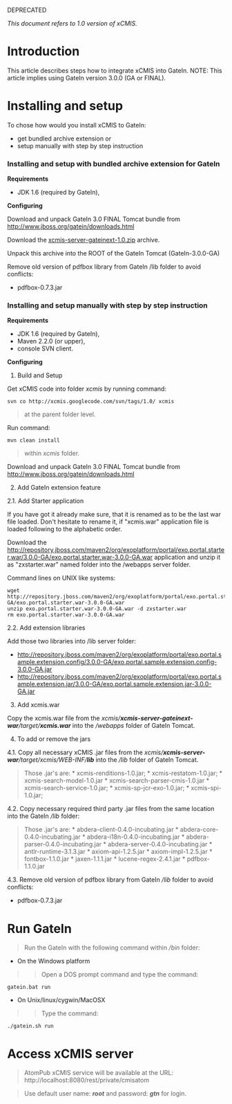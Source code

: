 DEPRECATED

_This document refers to 1.0 version of xCMIS._



# Introduction #

This article describes steps how to integrate xCMIS into GateIn.
NOTE:
This article implies using GateIn version 3.0.0 (GA or FINAL).


# Installing and setup #

To chose how would you install xCMIS to GateIn:

  * get bundled archive extension
or
  * setup manually with step by step instruction


### Installing and setup with bundled archive extension for GateIn ###

**Requirements**

  * JDK 1.6 (required by GateIn),

**Configuring**

Download and unpack GateIn 3.0 FINAL Tomcat bundle from http://www.jboss.org/gatein/downloads.html

Download the [xcmis-server-gateinext-1.0.zip](http://xcmis.googlecode.com/files/xcmis-server-gateinext-1.0.zip) archive.

Unpack this archive into the ROOT of the GateIn Tomcat (GateIn-3.0.0-GA)

Remove old version of pdfbox library from GateIn /lib folder to avoid conflicts:
  * pdfbox-0.7.3.jar


### Installing and setup manually with step by step instruction ###

**Requirements**

  * JDK 1.6 (required by GateIn),
  * Maven 2.2.0 (or upper),
  * console SVN client.


**Configuring**

1. Build and Setup

Get xCMIS code into folder _xcmis_ by running command:
```
svn co http://xcmis.googlecode.com/svn/tags/1.0/ xcmis
```
> at the parent folder level.

Run command:
```
mvn clean install
```
> within _xcmis_ folder.

Download and unpack GateIn 3.0 FINAL Tomcat bundle from http://www.jboss.org/gatein/downloads.html


2. Add GateIn extension feature

2.1. Add Starter application

If you have got it already make sure, that it is renamed as to be the last war file loaded. Don't hesitate to rename it, if "xcmis.war" application file is loaded
following to the alphabetic order.

Download the http://repository.jboss.com/maven2/org/exoplatform/portal/exo.portal.starter.war/3.0.0-GA/exo.portal.starter.war-3.0.0-GA.war application
and unzip it as "zxstarter.war" named folder into the /webapps server folder.

Command lines on UNIX like systems:
```
wget http://repository.jboss.com/maven2/org/exoplatform/portal/exo.portal.starter.war/3.0.0-GA/exo.portal.starter.war-3.0.0-GA.war
unzip exo.portal.starter.war-3.0.0-GA.war -d zxstarter.war
rm exo.portal.starter.war-3.0.0-GA.war
```


2.2. Add extension libraries

Add those two libraries into /lib server folder:

  * http://repository.jboss.com/maven2/org/exoplatform/portal/exo.portal.sample.extension.config/3.0.0-GA/exo.portal.sample.extension.config-3.0.0-GA.jar
  * http://repository.jboss.com/maven2/org/exoplatform/portal/exo.portal.sample.extension.jar/3.0.0-GA/exo.portal.sample.extension.jar-3.0.0-GA.jar

3. Add xcmis.war

Copy the xcmis.war file from the _xcmis/**xcmis-server-gateinext-war**/target/**xcmis.war**_ into the _/webapps_ folder of GateIn Tomcat.

4. To add or remove the jars

4.1. Copy all necessary xCMIS .jar files from the _xcmis/**xcmis-server-war**/target/xcmis/WEB-INF/**lib**_ into the _/lib_ folder of GateIn Tomcat.
> Those .jar's are:
    * xcmis-renditions-1.0.jar;
    * xcmis-restatom-1.0.jar;
    * xcmis-search-model-1.0.jar
    * xcmis-search-parser-cmis-1.0.jar
    * xcmis-search-service-1.0.jar;
    * xcmis-sp-jcr-exo-1.0.jar;
    * xcmis-spi-1.0.jar;

4.2. Copy necessary required third party .jar files from the same location into the GateIn _/lib_ folder:
> Those .jar's are:
    * abdera-client-0.4.0-incubating.jar
    * abdera-core-0.4.0-incubating.jar
    * abdera-i18n-0.4.0-incubating.jar
    * abdera-parser-0.4.0-incubating.jar
    * abdera-server-0.4.0-incubating.jar
    * antlr-runtime-3.1.3.jar
    * axiom-api-1.2.5.jar
    * axiom-impl-1.2.5.jar
    * fontbox-1.1.0.jar
    * jaxen-1.1.1.jar
    * lucene-regex-2.4.1.jar
    * pdfbox-1.1.0.jar

4.3.  Remove old version of pdfbox library from GateIn _/lib_ folder to avoid conflicts:
  * pdfbox-0.7.3.jar



# Run GateIn #

> Run the GateIn with the following command within _/bin_ folder:
  * On the Windows platform
> > Open a DOS prompt command and type the command:
```
gatein.bat run
```

  * On Unix/linux/cygwin/MacOSX
> > Type the command:
```
./gatein.sh run
```

# Access xCMIS server #


> AtomPub xCMIS service will be available at the URL:
> http://localhost:8080/rest/private/cmisatom

> Use default user name: _**root**_ and password: _**gtn**_ for login.